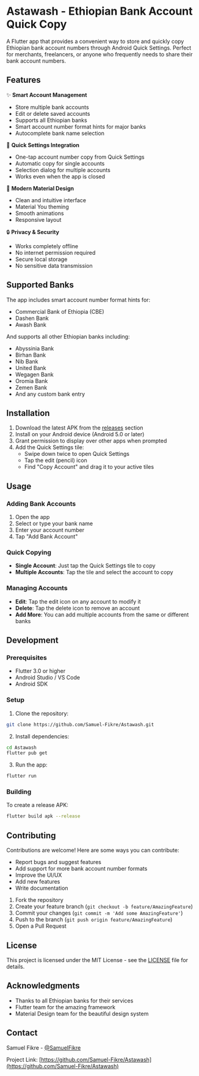 # Astawash - Ethiopian Bank Account Quick Copy

A Flutter app that provides a convenient way to store and quickly copy Ethiopian bank account numbers through Android Quick Settings. Perfect for merchants, freelancers, or anyone who frequently needs to share their bank account numbers.

## Features

✨ **Smart Account Management**
- Store multiple bank accounts
- Edit or delete saved accounts
- Supports all Ethiopian banks
- Smart account number format hints for major banks
- Autocomplete bank name selection

🔄 **Quick Settings Integration**
- One-tap account number copy from Quick Settings
- Automatic copy for single accounts
- Selection dialog for multiple accounts
- Works even when the app is closed

🎨 **Modern Material Design**
- Clean and intuitive interface
- Material You theming
- Smooth animations
- Responsive layout

🔒 **Privacy & Security**
- Works completely offline
- No internet permission required
- Secure local storage
- No sensitive data transmission

## Supported Banks

The app includes smart account number format hints for:
- Commercial Bank of Ethiopia (CBE)
- Dashen Bank
- Awash Bank

And supports all other Ethiopian banks including:
- Abyssinia Bank
- Birhan Bank
- Nib Bank
- United Bank
- Wegagen Bank
- Oromia Bank
- Zemen Bank
- And any custom bank entry

## Installation

1. Download the latest APK from the [releases](https://github.com/Samuel-Fikre/Astawash/releases) section
2. Install on your Android device (Android 5.0 or later)
3. Grant permission to display over other apps when prompted
4. Add the Quick Settings tile:
   - Swipe down twice to open Quick Settings
   - Tap the edit (pencil) icon
   - Find "Copy Account" and drag it to your active tiles

## Usage

### Adding Bank Accounts
1. Open the app
2. Select or type your bank name
3. Enter your account number
4. Tap "Add Bank Account"

### Quick Copying
- **Single Account**: Just tap the Quick Settings tile to copy
- **Multiple Accounts**: Tap the tile and select the account to copy

### Managing Accounts
- **Edit**: Tap the edit icon on any account to modify it
- **Delete**: Tap the delete icon to remove an account
- **Add More**: You can add multiple accounts from the same or different banks

## Development

### Prerequisites
- Flutter 3.0 or higher
- Android Studio / VS Code
- Android SDK

### Setup
1. Clone the repository:
```bash
git clone https://github.com/Samuel-Fikre/Astawash.git
```

2. Install dependencies:
```bash
cd Astawash
flutter pub get
```

3. Run the app:
```bash
flutter run
```

### Building
To create a release APK:
```bash
flutter build apk --release
```

## Contributing

Contributions are welcome! Here are some ways you can contribute:
- Report bugs and suggest features
- Add support for more bank account number formats
- Improve the UI/UX
- Add new features
- Write documentation

1. Fork the repository
2. Create your feature branch (`git checkout -b feature/AmazingFeature`)
3. Commit your changes (`git commit -m 'Add some AmazingFeature'`)
4. Push to the branch (`git push origin feature/AmazingFeature`)
5. Open a Pull Request

## License

This project is licensed under the MIT License - see the [LICENSE](LICENSE) file for details.

## Acknowledgments

- Thanks to all Ethiopian banks for their services
- Flutter team for the amazing framework
- Material Design team for the beautiful design system

## Contact

Samuel Fikre - [@SamuelFikre](https://twitter.com/SamuelFikre)

Project Link: [https://github.com/Samuel-Fikre/Astawash](https://github.com/Samuel-Fikre/Astawash)
